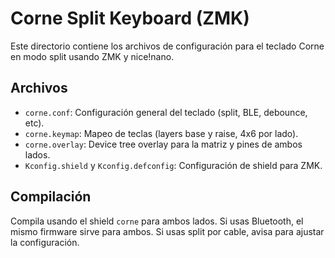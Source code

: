 # Corne Split Keyboard (ZMK)

Este directorio contiene los archivos de configuración para el teclado Corne en modo split usando ZMK y nice!nano.

## Archivos
- `corne.conf`: Configuración general del teclado (split, BLE, debounce, etc).
- `corne.keymap`: Mapeo de teclas (layers base y raise, 4x6 por lado).
- `corne.overlay`: Device tree overlay para la matriz y pines de ambos lados.
- `Kconfig.shield` y `Kconfig.defconfig`: Configuración de shield para ZMK.

## Compilación
Compila usando el shield `corne` para ambos lados. Si usas Bluetooth, el mismo firmware sirve para ambos. Si usas split por cable, avisa para ajustar la configuración. 